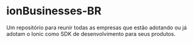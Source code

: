 # ionBusinesses-BR
Um repositório para reunir todas as empresas que estão adotando ou já adotam o Ionic como SDK de desenvolvimento para seus produtos. 
